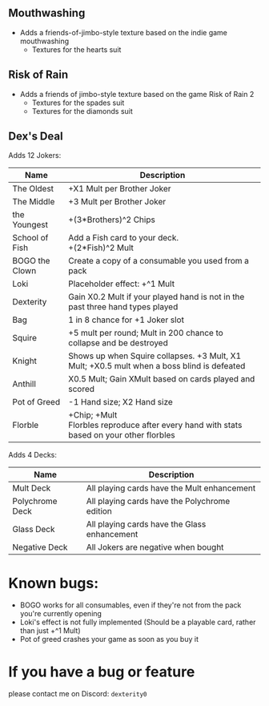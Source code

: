 ## Mouthwashing
- Adds a friends-of-jimbo-style texture based on the indie game mouthwashing
	- Textures for the hearts suit

## Risk of Rain
- Adds a friends of jimbo-style texture based on the game Risk of Rain 2
	- Textures for the spades suit
	- Textures for the diamonds suit

## Dex's Deal
Adds 12 Jokers:

| Name           | Description                                                                                 |
| -------------- | ------------------------------------------------------------------------------------------- |
| The Oldest     | +X1 Mult per Brother Joker                                                                  |
| The Middle     | +3 Mult per Brother Joker                                                                   |
| the Youngest   | +(3\*Brothers)^2 Chips                                                                      |
| School of Fish | Add a Fish card to your deck.<br>+(2\*Fish)^2 Mult                                          |
| BOGO the Clown | Create a copy of a consumable you used from a pack                                          |
| Loki           | Placeholder effect: +^1 Mult                                                                |
| Dexterity      | Gain X0.2 Mult if your played hand is not in the past three hand types played               |
| Bag            | 1 in 8 chance for +1 Joker slot                                                             |
| Squire         | +5 mult per round; Mult in 200 chance to collapse and be destroyed                          |
| Knight         | Shows up when Squire collapses. +3 Mult, X1 Mult; +X0.5 mult when a boss blind is defeated  |
| Anthill        | X0.5 Mult; Gain XMult based on cards played and scored                                      |
| Pot of Greed   | -1 Hand size; X2 Hand size                                                                  |
| Florble        | +Chip; +Mult<br>Florbles reproduce after every hand with stats based on your other florbles |



Adds 4 Decks:

| Name            | Description                                   |
| --------------- | --------------------------------------------- |
| Mult Deck       | All playing cards have the Mult enhancement   |
| Polychrome Deck | All playing cards have the Polychrome edition |
| Glass Deck      | All playing cards have the Glass enhancement  |
| Negative Deck   | All Jokers are negative when bought           |

# Known bugs:

- BOGO works for all consumables, even if they're not from the pack you're currently opening
- Loki's effect is not fully implemented (Should be a playable card, rather than just +^1 Mult)
- Pot of greed crashes your game as soon as you buy it

# If you have a bug or feature

please contact me on Discord: `dexterity0`